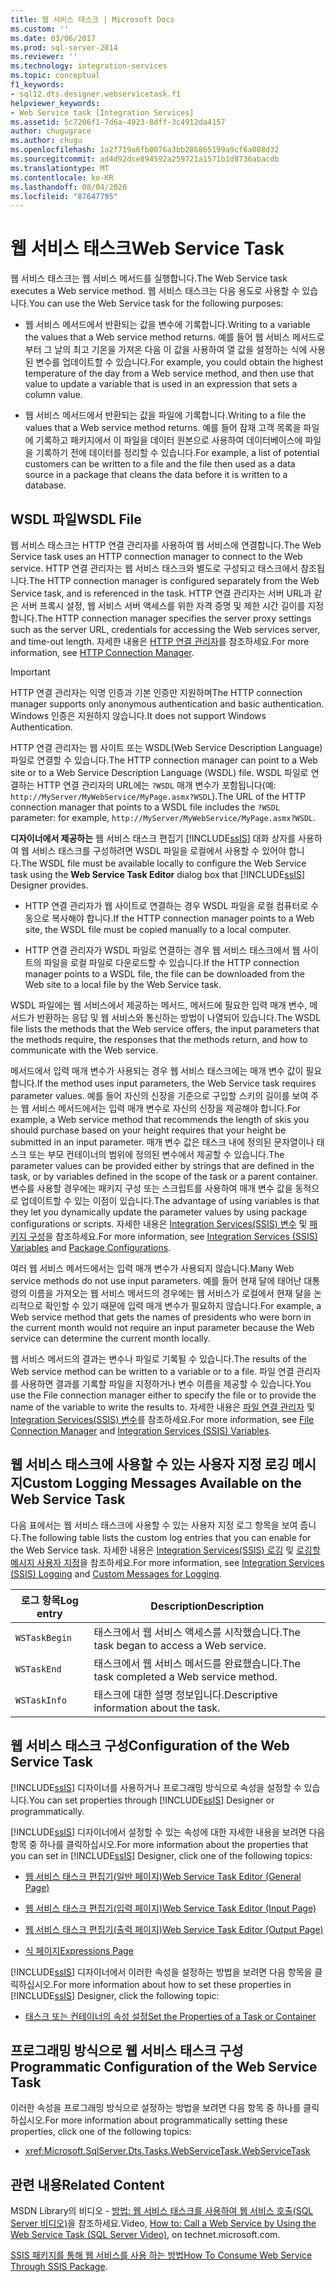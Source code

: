 ```yaml
---
title: 웹 서비스 태스크 | Microsoft Docs
ms.custom: ''
ms.date: 03/06/2017
ms.prod: sql-server-2014
ms.reviewer: ''
ms.technology: integration-services
ms.topic: conceptual
f1_keywords:
- sql12.dts.designer.webservicetask.f1
helpviewer_keywords:
- Web Service task [Integration Services]
ms.assetid: 5c7206f1-7d6a-4923-8dff-3c4912da4157
author: chugugrace
ms.author: chugu
ms.openlocfilehash: 1a2f719a6fb0076a3bb286865199a9cf6a008d32
ms.sourcegitcommit: ad4d92dce894592a259721a1571b1d8736abacdb
ms.translationtype: MT
ms.contentlocale: ko-KR
ms.lasthandoff: 08/04/2020
ms.locfileid: "87647795"
---
```

# <a name="web-service-task"></a><span data-ttu-id="b1428-102">웹 서비스 태스크</span><span class="sxs-lookup"><span data-stu-id="b1428-102">Web Service Task</span></span>
  <span data-ttu-id="b1428-103">웹 서비스 태스크는 웹 서비스 메서드를 실행합니다.</span><span class="sxs-lookup"><span data-stu-id="b1428-103">The Web Service task executes a Web service method.</span></span> <span data-ttu-id="b1428-104">웹 서비스 태스크는 다음 용도로 사용할 수 있습니다.</span><span class="sxs-lookup"><span data-stu-id="b1428-104">You can use the Web Service task for the following purposes:</span></span>  
  
-   <span data-ttu-id="b1428-105">웹 서비스 메서드에서 반환되는 값을 변수에 기록합니다.</span><span class="sxs-lookup"><span data-stu-id="b1428-105">Writing to a variable the values that a Web service method returns.</span></span> <span data-ttu-id="b1428-106">예를 들어 웹 서비스 메서드로부터 그 날의 최고 기온을 가져온 다음 이 값을 사용하여 열 값을 설정하는 식에 사용된 변수를 업데이트할 수 있습니다.</span><span class="sxs-lookup"><span data-stu-id="b1428-106">For example, you could obtain the highest temperature of the day from a Web service method, and then use that value to update a variable that is used in an expression that sets a column value.</span></span>  
  
-   <span data-ttu-id="b1428-107">웹 서비스 메서드에서 반환되는 값을 파일에 기록합니다.</span><span class="sxs-lookup"><span data-stu-id="b1428-107">Writing to a file the values that a Web service method returns.</span></span> <span data-ttu-id="b1428-108">예를 들어 잠재 고객 목록을 파일에 기록하고 패키지에서 이 파일을 데이터 원본으로 사용하여 데이터베이스에 파일을 기록하기 전에 데이터를 정리할 수 있습니다.</span><span class="sxs-lookup"><span data-stu-id="b1428-108">For example, a list of potential customers can be written to a file and the file then used as a data source in a package that cleans the data before it is written to a database.</span></span>  
  
## <a name="wsdl-file"></a><span data-ttu-id="b1428-109">WSDL 파일</span><span class="sxs-lookup"><span data-stu-id="b1428-109">WSDL File</span></span>  
 <span data-ttu-id="b1428-110">웹 서비스 태스크는 HTTP 연결 관리자를 사용하여 웹 서비스에 연결합니다.</span><span class="sxs-lookup"><span data-stu-id="b1428-110">The Web Service task uses an HTTP connection manager to connect to the Web service.</span></span> <span data-ttu-id="b1428-111">HTTP 연결 관리자는 웹 서비스 태스크와 별도로 구성되고 태스크에서 참조됩니다.</span><span class="sxs-lookup"><span data-stu-id="b1428-111">The HTTP connection manager is configured separately from the Web Service task, and is referenced in the task.</span></span> <span data-ttu-id="b1428-112">HTTP 연결 관리자는 서버 URL과 같은 서버 프록시 설정, 웹 서비스 서버 액세스를 위한 자격 증명 및 제한 시간 길이를 지정합니다.</span><span class="sxs-lookup"><span data-stu-id="b1428-112">The HTTP connection manager specifies the server proxy settings such as the server URL, credentials for accessing the Web services server, and time-out length.</span></span> <span data-ttu-id="b1428-113">자세한 내용은 [HTTP 연결 관리자](../connection-manager/http-connection-manager.md)를 참조하세요.</span><span class="sxs-lookup"><span data-stu-id="b1428-113">For more information, see [HTTP Connection Manager](../connection-manager/http-connection-manager.md).</span></span>  
  
> [!IMPORTANT]  
>  <span data-ttu-id="b1428-114">HTTP 연결 관리자는 익명 인증과 기본 인증만 지원하며</span><span class="sxs-lookup"><span data-stu-id="b1428-114">The HTTP connection manager supports only anonymous authentication and basic authentication.</span></span> <span data-ttu-id="b1428-115">Windows 인증은 지원하지 않습니다.</span><span class="sxs-lookup"><span data-stu-id="b1428-115">It does not support Windows Authentication.</span></span>  
  
 <span data-ttu-id="b1428-116">HTTP 연결 관리자는 웹 사이트 또는 WSDL(Web Service Description Language) 파일로 연결할 수 있습니다.</span><span class="sxs-lookup"><span data-stu-id="b1428-116">The HTTP connection manager can point to a Web site or to a Web Service Description Language (WSDL) file.</span></span> <span data-ttu-id="b1428-117">WSDL 파일로 연결하는 HTTP 연결 관리자의 URL에는 `?WSDL` 매개 변수가 포함됩니다(예: `http://MyServer/MyWebService/MyPage.asmx?WSDL`).</span><span class="sxs-lookup"><span data-stu-id="b1428-117">The URL of the HTTP connection manager that points to a WSDL file includes the `?WSDL` parameter: for example, `http://MyServer/MyWebService/MyPage.asmx?WSDL`.</span></span>  
  
 <span data-ttu-id="b1428-118">**디자이너에서 제공하는** 웹 서비스 태스크 편집기 [!INCLUDE[ssIS](../../includes/ssis-md.md)] 대화 상자를 사용하여 웹 서비스 태스크를 구성하려면 WSDL 파일을 로컬에서 사용할 수 있어야 합니다.</span><span class="sxs-lookup"><span data-stu-id="b1428-118">The WSDL file must be available locally to configure the Web Service task using the **Web Service Task Editor** dialog box that [!INCLUDE[ssIS](../../includes/ssis-md.md)] Designer provides.</span></span>  
  
-   <span data-ttu-id="b1428-119">HTTP 연결 관리자가 웹 사이트로 연결하는 경우 WSDL 파일을 로컬 컴퓨터로 수동으로 복사해야 합니다.</span><span class="sxs-lookup"><span data-stu-id="b1428-119">If the HTTP connection manager points to a Web site, the WSDL file must be copied manually to a local computer.</span></span>  
  
-   <span data-ttu-id="b1428-120">HTTP 연결 관리자가 WSDL 파일로 연결하는 경우 웹 서비스 태스크에서 웹 사이트의 파일을 로컬 파일로 다운로드할 수 있습니다.</span><span class="sxs-lookup"><span data-stu-id="b1428-120">If the HTTP connection manager points to a WSDL file, the file can be downloaded from the Web site to a local file by the Web Service task.</span></span>  
  
 <span data-ttu-id="b1428-121">WSDL 파일에는 웹 서비스에서 제공하는 메서드, 메서드에 필요한 입력 매개 변수, 메서드가 반환하는 응답 및 웹 서비스와 통신하는 방법이 나열되어 있습니다.</span><span class="sxs-lookup"><span data-stu-id="b1428-121">The WSDL file lists the methods that the Web service offers, the input parameters that the methods require, the responses that the methods return, and how to communicate with the Web service.</span></span>  
  
 <span data-ttu-id="b1428-122">메서드에서 입력 매개 변수가 사용되는 경우 웹 서비스 태스크에는 매개 변수 값이 필요합니다.</span><span class="sxs-lookup"><span data-stu-id="b1428-122">If the method uses input parameters, the Web Service task requires parameter values.</span></span> <span data-ttu-id="b1428-123">예를 들어 자신의 신장을 기준으로 구입할 스키의 길이를 보여 주는 웹 서비스 메서드에서는 입력 매개 변수로 자신의 신장을 제공해야 합니다.</span><span class="sxs-lookup"><span data-stu-id="b1428-123">For example, a Web service method that recommends the length of skis you should purchase based on your height requires that your height be submitted in an input parameter.</span></span> <span data-ttu-id="b1428-124">매개 변수 값은 태스크 내에 정의된 문자열이나 태스크 또는 부모 컨테이너의 범위에 정의된 변수에서 제공할 수 있습니다.</span><span class="sxs-lookup"><span data-stu-id="b1428-124">The parameter values can be provided either by strings that are defined in the task, or by variables defined in the scope of the task or a parent container.</span></span> <span data-ttu-id="b1428-125">변수를 사용할 경우에는 패키지 구성 또는 스크립트를 사용하여 매개 변수 값을 동적으로 업데이트할 수 있는 이점이 있습니다.</span><span class="sxs-lookup"><span data-stu-id="b1428-125">The advantage of using variables is that they let you dynamically update the parameter values by using package configurations or scripts.</span></span> <span data-ttu-id="b1428-126">자세한 내용은 [Integration Services&#40;SSIS&#41; 변수](../integration-services-ssis-variables.md) 및 [패키지 구성](../package-configurations.md)을 참조하세요.</span><span class="sxs-lookup"><span data-stu-id="b1428-126">For more information, see [Integration Services &#40;SSIS&#41; Variables](../integration-services-ssis-variables.md) and [Package Configurations](../package-configurations.md).</span></span>  
  
 <span data-ttu-id="b1428-127">여러 웹 서비스 메서드에서는 입력 매개 변수가 사용되지 않습니다.</span><span class="sxs-lookup"><span data-stu-id="b1428-127">Many Web service methods do not use input parameters.</span></span> <span data-ttu-id="b1428-128">예를 들어 현재 달에 태어난 대통령의 이름을 가져오는 웹 서비스 메서드의 경우에는 웹 서비스가 로컬에서 현재 달을 논리적으로 확인할 수 있기 때문에 입력 매개 변수가 필요하지 않습니다.</span><span class="sxs-lookup"><span data-stu-id="b1428-128">For example, a Web service method that gets the names of presidents who were born in the current month would not require an input parameter because the Web service can determine the current month locally.</span></span>  
  
 <span data-ttu-id="b1428-129">웹 서비스 메서드의 결과는 변수나 파일로 기록될 수 있습니다.</span><span class="sxs-lookup"><span data-stu-id="b1428-129">The results of the Web service method can be written to a variable or to a file.</span></span> <span data-ttu-id="b1428-130">파일 연결 관리자를 사용하면 결과를 기록할 파일을 지정하거나 변수 이름을 제공할 수 있습니다.</span><span class="sxs-lookup"><span data-stu-id="b1428-130">You use the File connection manager either to specify the file or to provide the name of the variable to write the results to.</span></span> <span data-ttu-id="b1428-131">자세한 내용은 [파일 연결 관리자](../connection-manager/file-connection-manager.md) 및 [Integration Services&#40;SSIS&#41; 변수](../integration-services-ssis-variables.md)를 참조하세요.</span><span class="sxs-lookup"><span data-stu-id="b1428-131">For more information, see [File Connection Manager](../connection-manager/file-connection-manager.md) and [Integration Services &#40;SSIS&#41; Variables](../integration-services-ssis-variables.md).</span></span>  
  
## <a name="custom-logging-messages-available-on-the-web-service-task"></a><span data-ttu-id="b1428-132">웹 서비스 태스크에 사용할 수 있는 사용자 지정 로깅 메시지</span><span class="sxs-lookup"><span data-stu-id="b1428-132">Custom Logging Messages Available on the Web Service Task</span></span>  
 <span data-ttu-id="b1428-133">다음 표에서는 웹 서비스 태스크에 사용할 수 있는 사용자 지정 로그 항목을 보여 줍니다.</span><span class="sxs-lookup"><span data-stu-id="b1428-133">The following table lists the custom log entries that you can enable for the Web Service task.</span></span> <span data-ttu-id="b1428-134">자세한 내용은 [Integration Services&#40;SSIS&#41; 로깅](../performance/integration-services-ssis-logging.md) 및 [로깅할 메시지 사용자 지정](../custom-messages-for-logging.md)을 참조하세요.</span><span class="sxs-lookup"><span data-stu-id="b1428-134">For more information, see [Integration Services &#40;SSIS&#41; Logging](../performance/integration-services-ssis-logging.md) and [Custom Messages for Logging](../custom-messages-for-logging.md).</span></span>  
  
|<span data-ttu-id="b1428-135">로그 항목</span><span class="sxs-lookup"><span data-stu-id="b1428-135">Log entry</span></span>|<span data-ttu-id="b1428-136">Description</span><span class="sxs-lookup"><span data-stu-id="b1428-136">Description</span></span>|  
|---------------|-----------------|  
|`WSTaskBegin`|<span data-ttu-id="b1428-137">태스크에서 웹 서비스 액세스를 시작했습니다.</span><span class="sxs-lookup"><span data-stu-id="b1428-137">The task began to access a Web service.</span></span>|  
|`WSTaskEnd`|<span data-ttu-id="b1428-138">태스크에서 웹 서비스 메서드를 완료했습니다.</span><span class="sxs-lookup"><span data-stu-id="b1428-138">The task completed a Web service method.</span></span>|  
|`WSTaskInfo`|<span data-ttu-id="b1428-139">태스크에 대한 설명 정보입니다.</span><span class="sxs-lookup"><span data-stu-id="b1428-139">Descriptive information about the task.</span></span>|  
  
## <a name="configuration-of-the-web-service-task"></a><span data-ttu-id="b1428-140">웹 서비스 태스크 구성</span><span class="sxs-lookup"><span data-stu-id="b1428-140">Configuration of the Web Service Task</span></span>  
 <span data-ttu-id="b1428-141">[!INCLUDE[ssIS](../../includes/ssis-md.md)] 디자이너를 사용하거나 프로그래밍 방식으로 속성을 설정할 수 있습니다.</span><span class="sxs-lookup"><span data-stu-id="b1428-141">You can set properties through [!INCLUDE[ssIS](../../includes/ssis-md.md)] Designer or programmatically.</span></span>  
  
 <span data-ttu-id="b1428-142">[!INCLUDE[ssIS](../../includes/ssis-md.md)] 디자이너에서 설정할 수 있는 속성에 대한 자세한 내용을 보려면 다음 항목 중 하나를 클릭하십시오.</span><span class="sxs-lookup"><span data-stu-id="b1428-142">For more information about the properties that you can set in [!INCLUDE[ssIS](../../includes/ssis-md.md)] Designer, click one of the following topics:</span></span>  
  
-   [<span data-ttu-id="b1428-143">웹 서비스 태스크 편집기&#40;일반 페이지&#41;</span><span class="sxs-lookup"><span data-stu-id="b1428-143">Web Service Task Editor &#40;General Page&#41;</span></span>](../general-page-of-integration-services-designers-options.md)  
  
-   [<span data-ttu-id="b1428-144">웹 서비스 태스크 편집기&#40;입력 페이지&#41;</span><span class="sxs-lookup"><span data-stu-id="b1428-144">Web Service Task Editor &#40;Input Page&#41;</span></span>](../web-service-task-editor-input-page.md)  
  
-   [<span data-ttu-id="b1428-145">웹 서비스 태스크 편집기&#40;출력 페이지&#41;</span><span class="sxs-lookup"><span data-stu-id="b1428-145">Web Service Task Editor &#40;Output Page&#41;</span></span>](../web-service-task-editor-output-page.md)  
  
-   [<span data-ttu-id="b1428-146">식 페이지</span><span class="sxs-lookup"><span data-stu-id="b1428-146">Expressions Page</span></span>](../expressions/expressions-page.md)  
  
 <span data-ttu-id="b1428-147">[!INCLUDE[ssIS](../../includes/ssis-md.md)] 디자이너에서 이러한 속성을 설정하는 방법을 보려면 다음 항목을 클릭하십시오.</span><span class="sxs-lookup"><span data-stu-id="b1428-147">For more information about how to set these properties in [!INCLUDE[ssIS](../../includes/ssis-md.md)] Designer, click the following topic:</span></span>  
  
-   [<span data-ttu-id="b1428-148">태스크 또는 컨테이너의 속성 설정</span><span class="sxs-lookup"><span data-stu-id="b1428-148">Set the Properties of a Task or Container</span></span>](../set-the-properties-of-a-task-or-container.md)  
  
## <a name="programmatic-configuration-of-the-web-service-task"></a><span data-ttu-id="b1428-149">프로그래밍 방식으로 웹 서비스 태스크 구성</span><span class="sxs-lookup"><span data-stu-id="b1428-149">Programmatic Configuration of the Web Service Task</span></span>  
 <span data-ttu-id="b1428-150">이러한 속성을 프로그래밍 방식으로 설정하는 방법을 보려면 다음 항목 중 하나를 클릭하십시오.</span><span class="sxs-lookup"><span data-stu-id="b1428-150">For more information about programmatically setting these properties, click one of the following topics:</span></span>  
  
-   <xref:Microsoft.SqlServer.Dts.Tasks.WebServiceTask.WebServiceTask>  
  
## <a name="related-content"></a><span data-ttu-id="b1428-151">관련 내용</span><span class="sxs-lookup"><span data-stu-id="b1428-151">Related Content</span></span>  
 <span data-ttu-id="b1428-152">MSDN Library의 비디오 - [방법: 웹 서비스 태스크를 사용하여 웹 서비스 호출(SQL Server 비디오)](https://go.microsoft.com/fwlink/?LinkId=259642)을 참조하세요.</span><span class="sxs-lookup"><span data-stu-id="b1428-152">Video, [How to: Call a Web Service by Using the Web Service Task (SQL Server Video)](https://go.microsoft.com/fwlink/?LinkId=259642), on technet.microsoft.com.</span></span>  
  
 <span data-ttu-id="b1428-153">[SSIS 패키지를 통해 웹 서비스를 사용 하는 방법](https://www.c-sharpcorner.com/article/how-to-consume-web-service-through-ssis-package/)</span><span class="sxs-lookup"><span data-stu-id="b1428-153">[How To Consume Web Service Through SSIS Package](https://www.c-sharpcorner.com/article/how-to-consume-web-service-through-ssis-package/).</span></span>  
  
  
